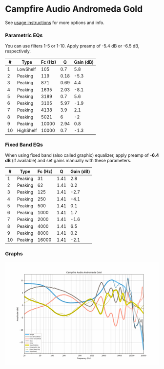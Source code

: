 # Campfire Audio Andromeda Gold
See [usage instructions](https://github.com/jaakkopasanen/AutoEq#usage) for more options and info.

### Parametric EQs
You can use filters 1-5 or 1-10. Apply preamp of -5.4 dB or -6.5 dB, respectively.

|   # | Type      |   Fc (Hz) |    Q |   Gain (dB) |
|-----|-----------|-----------|------|-------------|
|   1 | LowShelf  |       105 | 0.7  |         5.8 |
|   2 | Peaking   |       119 | 0.18 |        -5.3 |
|   3 | Peaking   |       871 | 0.69 |         4.4 |
|   4 | Peaking   |      1635 | 2.03 |        -8.1 |
|   5 | Peaking   |      3189 | 0.7  |         5.6 |
|   6 | Peaking   |      3105 | 5.97 |        -1.9 |
|   7 | Peaking   |      4138 | 3.9  |         2.1 |
|   8 | Peaking   |      5021 | 6    |        -2   |
|   9 | Peaking   |     10000 | 2.94 |         0.8 |
|  10 | HighShelf |     10000 | 0.7  |        -1.3 |

### Fixed Band EQs
When using fixed band (also called graphic) equalizer, apply preamp of **-6.4 dB** (if available) and set gains manually with these parameters.

|   # | Type    |   Fc (Hz) |    Q |   Gain (dB) |
|-----|---------|-----------|------|-------------|
|   1 | Peaking |        31 | 1.41 |         2.8 |
|   2 | Peaking |        62 | 1.41 |         0.2 |
|   3 | Peaking |       125 | 1.41 |        -2.7 |
|   4 | Peaking |       250 | 1.41 |        -4.1 |
|   5 | Peaking |       500 | 1.41 |         0.1 |
|   6 | Peaking |      1000 | 1.41 |         1.7 |
|   7 | Peaking |      2000 | 1.41 |        -1.6 |
|   8 | Peaking |      4000 | 1.41 |         6.5 |
|   9 | Peaking |      8000 | 1.41 |         0.2 |
|  10 | Peaking |     16000 | 1.41 |        -2.1 |

### Graphs
![](./Campfire%20Audio%20Andromeda%20Gold.png)
